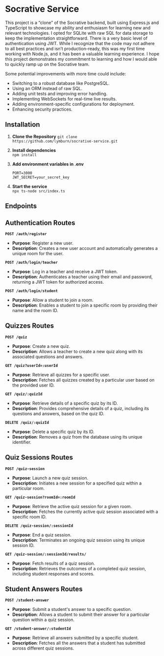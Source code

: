 # Socrative Service

This project is a “clone” of the Socrative backend, built using Express.js and TypeScript to showcase my ability and enthusiasm for learning new and relevant technologies. I opted for SQLite with raw SQL for data storage to keep the implementation straightforward. There is a very basic level of authentication using JWT. While I recognize that the code may not adhere to all best practices and isn’t production-ready, this was my first time working with Node.js, and it has been a valuable learning experience. I hope this project demonstrates my commitment to learning and how I would able to quickly ramp up on the Socrative team.

Some potential improvements with more time could include:
- Switching to a robust database like PostgreSQL.
- Using an ORM instead of raw SQL.
- Adding unit tests and improving error handling.
- Implementing WebSockets for real-time live results.
- Adding environment-specific configurations for deployment.
- Enhancing security practices.

## Installation

1. **Clone the Repository**
   `git clone https://github.com/lymburn/socrative-service.git`

2. **Install dependencies**  
   `npm install`

3. **Add environment variables in .env**  
    ```
    PORT=3000
    JWT_SECRET=your_secret_key
    ```

4. **Start the service**  
    `npx ts-node src/index.ts`

## Endpoints

## Authentication Routes

**`POST /auth/register`**
   - **Purpose**: Register a new user.
   - **Description**: Creates a new user account and automatically generates a unique room for the user.

**`POST /auth/login/teacher`**
   - **Purpose**: Log in a teacher and receive a JWT token.
   - **Description**: Authenticates a teacher using their email and password, returning a JWT token for authorized access.

**`POST /auth/login/student`**
   - **Purpose**: Allow a student to join a room.
   - **Description**: Enables a student to join a specific room by providing their name and the room ID.


## Quizzes Routes

**`POST /quiz`**
   - **Purpose**: Create a new quiz.
   - **Description**: Allows a teacher to create a new quiz along with its associated questions and answers.

**`GET /quiz?userId=:userId`**
   - **Purpose**: Retrieve all quizzes for a specific user.
   - **Description**: Fetches all quizzes created by a particular user based on the provided user ID.

**`GET /quiz/:quizId`**
   - **Purpose**: Retrieve details of a specific quiz by its ID.
   - **Description**: Provides comprehensive details of a quiz, including its questions and answers, based on the quiz ID.

**`DELETE /quiz/:quizId`**
   - **Purpose**: Delete a specific quiz by its ID.
   - **Description**: Removes a quiz from the database using its unique identifier.


## Quiz Sessions Routes

**`POST /quiz-session`**
   - **Purpose**: Launch a new quiz session.
   - **Description**: Initiates a new session for a specified quiz within a particular room.

**`GET /quiz-session?roomId=:roomId`**
   - **Purpose**: Retrieve the active quiz session for a given room.
   - **Description**: Fetches the currently active quiz session associated with a specific room ID.

**`DELETE /quiz-session/:sessionId`**
   - **Purpose**: End a quiz session.
   - **Description**: Terminates an ongoing quiz session using its unique session ID.

**`GET /quiz-session/:sessionId/results/`**
   - **Purpose**: Fetch results of a quiz session.
   - **Description**: Retrieves the outcomes of a completed quiz session, including student responses and scores.


## Student Answers Routes

**`POST /student-answer`**
   - **Purpose**: Submit a student's answer to a specific question.
   - **Description**: Allows a student to submit their answer for a particular question within a quiz session.

**`GET /student-answer/:studentId`**
   - **Purpose**: Retrieve all answers submitted by a specific student.
   - **Description**: Fetches all the answers that a student has submitted across different quiz sessions.
